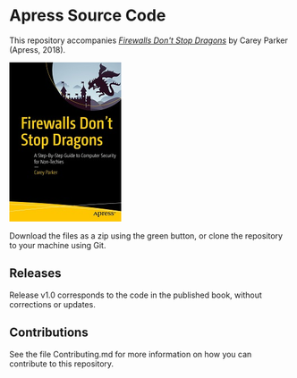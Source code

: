 # Apress Source Code



This repository accompanies [*Firewalls Don't Stop Dragons*](http://www.apress.com/9781484238516) by Carey Parker (Apress, 2018).



[comment]: #cover

![Cover image](9781484238516.jpg)



Download the files as a zip using the green button, or clone the repository to your machine using Git.



## Releases



Release v1.0 corresponds to the code in the published book, without corrections or updates.



## Contributions



See the file Contributing.md for more information on how you can contribute to this repository.